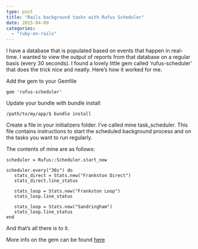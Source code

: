 ```yaml
---
type: post
title: "Rails background tasks with Rufus Scheduler"
date: 2015-04-09
categories: 
  - "ruby-on-rails"
---
```


I have a database that is populated based on events that happen in real-time. I wanted to view the output of reports from that database on a regular basis (every 30 seconds). I found a lovely little gem called ‘rufus-scheduler’ that does the trick nice and neatly. Here’s how it worked for me.

Add the gem to your Gemfile

```
gem 'rufus-scheduler'
```

Update your bundle with bundle install

```
/path/to/my/app/$ bundle install
```

Create a file in your initializers folder. I’ve called mine task\_scheduler. This file contains instructions to start the scheduled background process and on the tasks you want to run regularly.

The contents of mine are as follows:

```
scheduler = Rufus::Scheduler.start_new

scheduler.every("30s") do
   stats_direct = Stats.new("Frankston Direct")
   stats_direct.line_status

   stats_loop = Stats.new("Frankston Loop")
   stats_loop.line_status

   stats_loop = Stats.new("Sandringham")
   stats_loop.line_status
end
```

And that’s all there is to it.

More info on the gem can be found [here](https://rubygems.org/gems/rufus-scheduler)
